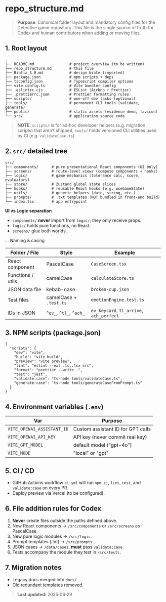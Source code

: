 # repo\_structure.md

> **Purpose**: Canonical folder layout and mandatory config files for the Detective game repository. This file is the single source of truth for Codex and human contributors when adding or moving files.

## 1. Root layout

```text
.
├── README.md                # project overview (to be written)
├── repo_structure.md        # this file
├── Biblia_3.0.md            # design bible (imported)
├── package.json             # npm scripts + deps
├── tsconfig.json            # TypeScript compiler options
├── vite.config.ts           # Vite bundler config
├── .eslintrc.cjs            # ESLint (Airbnb + Prettier)
├── .prettierrc.json         # Prettier formatting rules
├── scripts/                 # one‑off dev tasks (optional)
├── tools/                   # permanent CLI tools (validate, generate)
├── public/                  # static assets (evidence demo, favicon)
└── src/                     # application source code
```

> **NOTE**: `scripts/` is for ad‑hoc developer helpers (e.g. migration scripts) that aren’t shipped; `tools/` holds versioned CLI utilities used by CI (e.g. `validateCase.ts`).

## 2. `src/` detailed tree

```text
src/
├── components/      # pure presentational React components (UI only)
├── screens/         # route‑level views (compose components + hooks)
├── logic/           # game mechanics (tolerance calc, score, evaluators)
├── store/           # Zustand global state slices
├── hooks/           # reusable React hooks (e.g. useGameState)
├── utils/           # generic helpers (date, string, etc.)
├── prompts/         # .txt templates (NOT bundled in front-end build)
└── index.tsx        # app entrypoint
```

**UI vs Logic separation**

- `components/` **never** import from `logic/`; they only receive props.
- `logic/` holds pure functions, no React.
- `screens/` glue both worlds.

... Naming & casing

| Folder / File     | Style                   | Example                                  |
| ----------------- | ----------------------- | ---------------------------------------- |
| React component   | PascalCase              | `CaseScreen.tsx`                         |
| Functions / utils | camelCase               | `calculateScore.ts`                      |
| JSON data file    | kebab-case              | `broken-cup.json`                        |
| Test files        | camelCase + `.test.ts`  | `emotionEngine.test.ts`                  |
| IDs in JSON       | `^ev_`, `^tl_`, `^ach_` | `ev_keycard`, `tl_arrive`, `ach_perfect` |

## 3. NPM scripts (package.json)

```jsonc
{
  "scripts": {
    "dev": "vite",
    "build": "vite build",
    "preview": "vite preview",
    "lint": "eslint --ext .ts,.tsx src",
    "format": "prettier --write .",
    "test": "jest",
    "validate:case": "ts-node tools/validateCase.ts",
    "generate:case": "ts-node tools/generateCaseFromPrompt.ts"
  }
}
```

## 4. Environment variables (`.env`)

| Var                        | Purpose                           |
| -------------------------- | --------------------------------- |
| `VITE_OPENAI_ASSISTANT_ID` | Custom assistant ID for GPT calls |
| `VITE_OPENAI_API_KEY`      | API key (never commit real key)   |
| `VITE_GPT_MODEL`           | default model ("gpt-4o")          |
| `VITE_MODE`                | "local" or "gpt"                  |

## 5. CI / CD

- GitHub Actions workflow `ci.yml` will run `npm ci`, `lint`, `test`, and `validate:case` on every PR.
- Deploy preview via Vercel (to be configured).

## 6. File addition rules for Codex

1. **Never** create files outside the paths defined above.
2. New React components → `/src/components` or `/src/screens` as PascalCase.
3. New pure logic modules → `/src/logic`.
4. Prompt templates (.txt) → `/src/prompts`.
5. JSON cases → `/data/cases`, **must** pass `validate:case`.
6. Tests accompany the module they test in `/src/tests`.

## 7. Migration notes

- Legacy docs merged into `docs/`.
- Old redundant templates removed.

> **Last updated:** 2025‑06‑29


